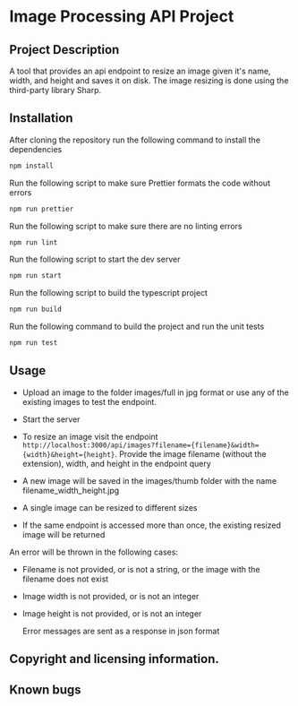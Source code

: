 # Image Processing API Project

## Project Description

A tool that provides an api endpoint to resize an image given it's name, width, and height and saves it on disk. The image resizing is done using the third-party library Sharp.

## Installation

After cloning the repository run the following command to install the dependencies

```bash
npm install
```
Run the following script to make sure Prettier formats the code without errors

```bash
npm run prettier
```

Run the following script to make sure there are no linting errors

```bash
npm run lint
```
Run the following script to start the dev server

```bash
npm run start
```
Run the following script to build the typescript project

```bash
npm run build
```
Run the following command to build the project and run the unit tests

```bash
npm run test
```
## Usage

- Upload an image to the folder images/full in jpg format or use any of the existing images to test the endpoint.

- Start the server

- To resize an image visit the endpoint `http://localhost:3000/api/images?filename={filename}&width={width}&height={height}`. Provide the image filename (without the extension), width, and height in the endpoint query

- A new image will be saved in the images/thumb folder with the name filename_width_height.jpg

- A single image can be resized to different sizes

- If the same endpoint is accessed more than once, the existing resized image will be returned

An error will be thrown in the following cases:

- Filename is not provided, or is not a string, or the image with the filename does not exist

- Image width is not provided, or is not an integer

- Image height is not provided, or is not an integer

    Error messages are sent as a response in json format 


## Copyright and licensing information.

## Known bugs